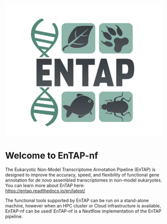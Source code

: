 ![EnTAP Logo](images/ENTAP_white.jpg)


# Welcome to EnTAP-nf

The Eukaryotic Non-Model Transcriptome Annotation Pipeline (EnTAP) is designed to improve the accuracy, speed, and flexibility of functional gene annotation for *de novo* assembled transcriptomes in non-model eukaryotes.  You can learn more about EnTAP here:  https://entap.readthedocs.io/en/latest/

The functional tools supported by EnTAP can be run on a stand-alone machine, however when an HPC cluster or Cloud infrastructure is available, EnTAP-nf can be used!  EnTAP-nf is a Nextflow implementation of the EnTAP pipeline.
